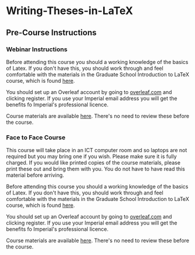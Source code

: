 # Writing-Theses-in-LaTeX

## Pre-Course Instructions

### Webinar Instructions

Before attending this course you should a working knowledge of the basics of Latex. If you don't have this, you should work through and feel comfortable with the materials in the Graduate School Introduction to LaTeX course, which is found [here](https://github.com/coolernato/Introduction-to-LaTeX).

You should set up an Overleaf account by going to [overleaf.com](https://overleaf.com) and clicking register. If you use your Imperial email address you will get the benefits fo Imperial's professional licence.

Course materials are available [here](https://github.com/coolernato/Writing-Theses-in-LaTeX). There's no need to review these before the course.

### Face to Face Course

This course will take place in an ICT computer room and so laptops are not required but you may bring one if you wish. Please make sure it is fully charged. If you would like printed copies of the course materials, please print these out and bring them with you. You do not have to have read this material before arriving.

Before attending this course you should a working knowledge of the basics of Latex. If you don't have this, you should work through and feel comfortable with the materials in the Graduate School Introduction to LaTeX course, which is found [here](https://github.com/coolernato/Introduction-to-LaTeX).

You should set up an Overleaf account by going to [overleaf.com](https://overleaf.com) and clicking register. If you use your Imperial email address you will get the benefits fo Imperial's professional licence.

Course materials are available [here](https://github.com/coolernato/Writing-Theses-in-LaTeX). There's no need to review these before the course.
